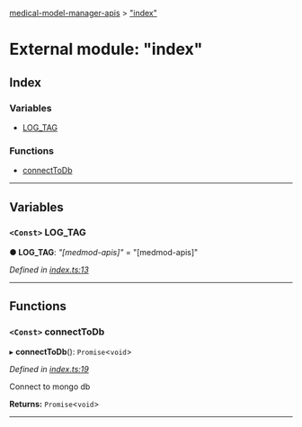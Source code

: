 [medical-model-manager-apis](../README.md) > ["index"](../modules/_index_.md)

# External module: "index"

## Index

### Variables

* [LOG_TAG](_index_.md#log_tag)

### Functions

* [connectToDb](_index_.md#connecttodb)

---

## Variables

<a id="log_tag"></a>

### `<Const>` LOG_TAG

**● LOG_TAG**: *"[medmod-apis]"* = "[medmod-apis]"

*Defined in [index.ts:13](https://github.com/drryanjames/medical-model-management-apis/blob/f5b2e31/src/index.ts#L13)*

___

## Functions

<a id="connecttodb"></a>

### `<Const>` connectToDb

▸ **connectToDb**(): `Promise`<`void`>

*Defined in [index.ts:19](https://github.com/drryanjames/medical-model-management-apis/blob/f5b2e31/src/index.ts#L19)*

Connect to mongo db

**Returns:** `Promise`<`void`>

___

